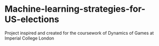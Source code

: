 # Machine-learning-strategies-for-US-elections
Project inspired and created for the coursework of Dynamics of Games at Imperial College London
